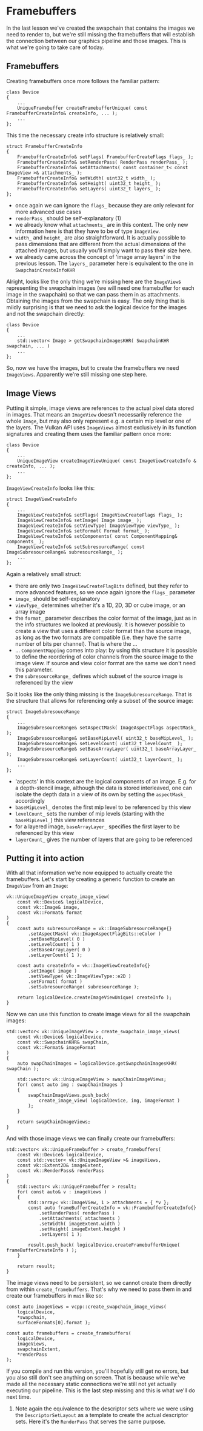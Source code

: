 # Framebuffers
In the last lesson we've created the swapchain that contains the images we need to render to, but we're still missing the framebuffers that will establish the connection between our graphics pipeline and those images. This is what we're going to take care of today.

## Framebuffers
Creating framebuffers once more follows the familiar pattern:
```
class Device
{
    ...
    UniqueFramebuffer createFramebufferUnique( const FramebufferCreateInfo& createInfo, ... );
    ...
};
```
This time the necessary create info structure is relatively small:
```
struct FramebufferCreateInfo
{
    FramebufferCreateInfo& setFlags( FramebufferCreateFlags flags_ );
    FramebufferCreateInfo& setRenderPass( RenderPass renderPass_ );
    FramebufferCreateInfo& setAttachments( const container_t< const ImageView >& attachments_ );
    FramebufferCreateInfo& setWidth( uint32_t width_ );
    FramebufferCreateInfo& setHeight( uint32_t height_ );
    FramebufferCreateInfo& setLayers( uint32_t layers_ );    
};
```
- once again we can ignore the `flags_` because they are only relevant for more advanced use cases
- `renderPass_` should be self-explanatory (1)
- we already know what `attachments_` are in this context. The only new information here is that they have to be of type `ImageView`.
- `width_` and `height_` are also straightforward. It is actually possible to pass dimensions that are different from the actual dimensions of the attached images, but usually you'll simply want to pass their size here. 
- we already came across the concept of 'image array layers' in the previous lesson. The `layers_` parameter here is equivalent to the one in `SwapchainCreateInfoKHR`

Alright, looks like the only thing we're missing here are the `ImageView`s representing the swapchain images (we will need one framebuffer for each image in the swapchain) so that we can pass them in as attachments. Obtaining the images from the swapchain is easy. The only thing that is mildly surprising is that we need to ask the logical device for the images and not the swapchain directly:
```
class Device
{
    ...
    std::vector< Image > getSwapchainImagesKHR( SwapchainKHR swapchain, ... )
    ...
};
```
So, now we have the images, but to create the framebuffers we need `ImageViews`. Apparently we're still missing one step here.

## Image Views
Putting it simple, image views are references to the actual pixel data stored in images. That means an `ImageView` doesn't necessarily reference the whole `Image`, but may also only represent e.g. a certain mip level or one of the layers. The Vulkan API uses `ImageViews` almost exclusively in its function signatures and creating them uses the familiar pattern once more:
```
class Device
{
    ...
    UniqueImageView createImageViewUnique( const ImageViewCreateInfo & createInfo, ... );
    ...
};
```
`ImageViewCreateInfo` looks like this:
```
struct ImageViewCreateInfo
{
    ...
    ImageViewCreateInfo& setFlags( ImageViewCreateFlags flags_ );
    ImageViewCreateInfo& setImage( Image image_ );
    ImageViewCreateInfo& setViewType( ImageViewType viewType_ );
    ImageViewCreateInfo& setFormat( Format format_ );
    ImageViewCreateInfo& setComponents( const ComponentMapping& components_ );
    ImageViewCreateInfo& setSubresourceRange( const ImageSubresourceRange& subresourceRange_ );
    ...
};
```
Again a relatively small struct:
- there are only two `ImageViewCreateFlagBits` defined, but they refer to more advanced features, so we once again ignore the `flags_` parameter
- `image_` should be self-explanatory
- `viewType_` determines whether it's a 1D, 2D, 3D or cube image, or an array image
- the `format_` parameter describes the color format of the image, just as in the info structures we looked at previously. It is however possible to create a view that uses a different color format than the source image, as long as the two formats are compatible (i.e. they have the same number of bits per channel). That is where the ...
- ... `ComponentMapping` comes into play: by using this structure it is possible to define the reordering of color channels from the source image to the image view. If source and view color format are the same we don't need this parameter.
- the `subresourceRange_` defines which subset of the source image is referenced by the view

So it looks like the only thing missing is the `ImageSubresourceRange`. That is the structure that allows for referencing only a subset of the source image:
```
struct ImageSubresouceRange
{
    ...
    ImageSubresourceRange& setAspectMask( ImageAspectFlags aspectMask_ );
    ImageSubresourceRange& setBaseMipLevel( uint32_t baseMipLevel_ );
    ImageSubresourceRange& setLevelCount( uint32_t levelCount_ );
    ImageSubresourceRange& setBaseArrayLayer( uint32_t baseArrayLayer_ );
    ImageSubresourceRange& setLayerCount( uint32_t layerCount_ );
    ...
};
```
- 'aspects' in this context are the logical components of an image. E.g. for a depth-stencil image, although the data is stored interleaved, one can isolate the depth data in a view of its own by setting the `aspectMask_` accordingly
- `baseMipLevel_` denotes the first mip level to be referenced by this view
- `levelCount_` sets the number of mip levels (starting with the `baseMipLevel_`) this view references
- for a layered image, `baseArrayLayer_` specifies the first layer to be referenced by this view
- `layerCount_` gives the number of layers that are going to be referenced

## Putting it into action
With all that information we're now equipped to actually create the framebuffers. Let's start by creating a generic function to create an `ImageView` from an `Image`:
```
vk::UniqueImageView create_image_view(
    const vk::Device& logicalDevice,
    const vk::Image& image,
    const vk::Format& format
)
{
    const auto subresourceRange = vk::ImageSubresourceRange{}
        .setAspectMask( vk::ImageAspectFlagBits::eColor )
        .setBaseMipLevel( 0 )
        .setLevelCount( 1 )
        .setBaseArrayLayer( 0 )
        .setLayerCount( 1 );

    const auto createInfo = vk::ImageViewCreateInfo{}
        .setImage( image )
        .setViewType( vk::ImageViewType::e2D )
        .setFormat( format )
        .setSubresourceRange( subresourceRange );

    return logicalDevice.createImageViewUnique( createInfo );
}
```
Now we can use this function to create image views for all the swapchain images:
```
std::vector< vk::UniqueImageView > create_swapchain_image_views(
    const vk::Device& logicalDevice,
    const vk::SwapchainKHR& swapChain,
    const vk::Format& imageFormat
)
{
    auto swapChainImages = logicalDevice.getSwapchainImagesKHR( swapChain );

    std::vector< vk::UniqueImageView > swapChainImageViews;
    for( const auto img : swapChainImages )
    {
        swapChainImageViews.push_back( 
            create_image_view( logicalDevice, img, imageFormat )
        );
    }

    return swapChainImageViews;
}
```
And with those image views we can finally create our framebuffers:
```
std::vector< vk::UniqueFramebuffer > create_framebuffers(
    const vk::Device& logicalDevice,
    const std::vector< vk::UniqueImageView >& imageViews,
    const vk::Extent2D& imageExtent,
    const vk::RenderPass& renderPass
)
{
    std::vector< vk::UniqueFramebuffer > result;
    for( const auto& v : imageViews )
    {
        std::array< vk::ImageView, 1 > attachments = { *v };
        const auto frameBufferCreateInfo = vk::FramebufferCreateInfo{}
            .setRenderPass( renderPass )
            .setAttachments( attachments )
            .setWidth( imageExtent.width )
            .setHeight( imageExtent.height )
            .setLayers( 1 );

        result.push_back( logicalDevice.createFramebufferUnique( frameBufferCreateInfo ) );
    }

    return result;
}
```
The image views need to be persistent, so we cannot create them directly from within `create_framebuffers`. That's why we need to pass them in and create our framebuffers in `main` like so:
```
const auto imageViews = vcpp::create_swapchain_image_views(
    logicalDevice,
    *swapchain,
    surfaceFormats[0].format );

const auto framebuffers = create_framebuffers(
    logicalDevice,
    imageViews,
    swapchainExtent,
    *renderPass
);
```
If you compile and run this version, you'll hopefully still get no errors, but you also still don't see anything on screen. That is because while we've made all the necessary static connections we're still not yet actually executing our pipeline. This is the last step missing and this is what we'll do next time.

1. Note again the equivalence to the descriptor sets where we were using the `DescriptorSetLayout` as a template to create the actual descriptor sets. Here it's the `RenderPass` that serves the same purpose.
